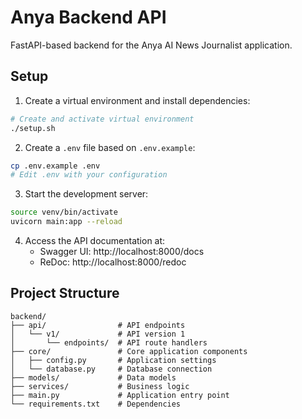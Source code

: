 # Anya Backend API

FastAPI-based backend for the Anya AI News Journalist application.

## Setup

1. Create a virtual environment and install dependencies:

```bash
# Create and activate virtual environment
./setup.sh
```

2. Create a `.env` file based on `.env.example`:

```bash
cp .env.example .env
# Edit .env with your configuration
```

3. Start the development server:

```bash
source venv/bin/activate
uvicorn main:app --reload
```

4. Access the API documentation at:
   - Swagger UI: http://localhost:8000/docs
   - ReDoc: http://localhost:8000/redoc

## Project Structure

```
backend/
├── api/                # API endpoints
│   └── v1/             # API version 1
│       └── endpoints/  # API route handlers
├── core/               # Core application components
│   ├── config.py       # Application settings
│   └── database.py     # Database connection
├── models/             # Data models
├── services/           # Business logic
├── main.py             # Application entry point
└── requirements.txt    # Dependencies
```